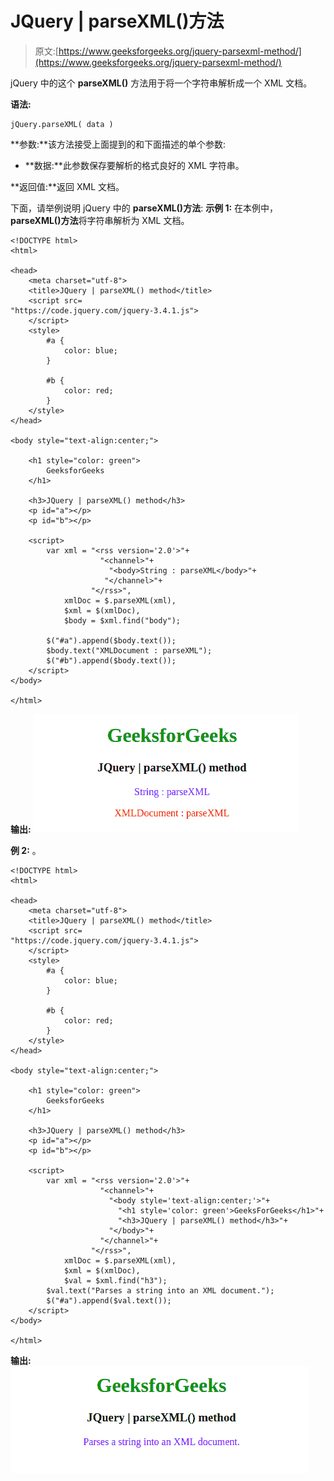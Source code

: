 # JQuery | parseXML()方法

> 原文:[https://www.geeksforgeeks.org/jquery-parsexml-method/](https://www.geeksforgeeks.org/jquery-parsexml-method/)

jQuery 中的这个 **parseXML()** 方法用于将一个字符串解析成一个 XML 文档。

**语法:**

```
jQuery.parseXML( data )
```

**参数:**该方法接受上面提到的和下面描述的单个参数:

*   **数据:**此参数保存要解析的格式良好的 XML 字符串。

**返回值:**返回 XML 文档。

下面，请举例说明 jQuery 中的 **parseXML()方法**:
**示例 1:** 在本例中， **parseXML()方法**将字符串解析为 XML 文档。

```
<!DOCTYPE html>
<html>

<head>
    <meta charset="utf-8">
    <title>JQuery | parseXML() method</title>
    <script src=
"https://code.jquery.com/jquery-3.4.1.js">
    </script>
    <style>
        #a {
            color: blue;
        }

        #b {
            color: red;
        }
    </style>
</head>

<body style="text-align:center;">

    <h1 style="color: green"> 
        GeeksforGeeks 
    </h1>

    <h3>JQuery | parseXML() method</h3>
    <p id="a"></p>
    <p id="b"></p>

    <script>
        var xml = "<rss version='2.0'>"+
                    "<channel>"+ 
                      "<body>String : parseXML</body>"+
                     "</channel>"+
                  "</rss>",
            xmlDoc = $.parseXML(xml),
            $xml = $(xmlDoc),
            $body = $xml.find("body");

        $("#a").append($body.text());
        $body.text("XMLDocument : parseXML");
        $("#b").append($body.text());
    </script>
</body>

</html>
```

**输出:**
![](img/5a85e339ecd459d3ab1d9f99693c03cb.png)

**例 2:** 。

```
<!DOCTYPE html>
<html>

<head>
    <meta charset="utf-8">
    <title>JQuery | parseXML() method</title>
    <script src=
"https://code.jquery.com/jquery-3.4.1.js">
    </script>
    <style>
        #a {
            color: blue;
        }

        #b {
            color: red;
        }
    </style>
</head>

<body style="text-align:center;">

    <h1 style="color: green"> 
        GeeksforGeeks 
    </h1>

    <h3>JQuery | parseXML() method</h3>
    <p id="a"></p>
    <p id="b"></p>

    <script>
        var xml = "<rss version='2.0'>"+
                    "<channel>"+
                      "<body style='text-align:center;'>"+
                        "<h1 style='color: green'>GeeksForGeeks</h1>"+
                        "<h3>JQuery | parseXML() method</h3>"+
                      "</body>"+
                    "</channel>"+
                  "</rss>",
            xmlDoc = $.parseXML(xml),
            $xml = $(xmlDoc),
            $val = $xml.find("h3");
        $val.text("Parses a string into an XML document.");
        $("#a").append($val.text());
    </script>
</body>

</html>    
```

**输出:**
![](img/9f3bade5416be95dd99b4498f71b14db.png)